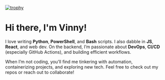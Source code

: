 [![trophy](https://github-profile-trophy.vercel.app/?username=VinnyVanGogh&theme=onedark)](https://github.com/ryo-ma/github-profile-trophy)

# Hi there, I'm Vinny!
I love writing **Python**, **PowerShell**, and **Bash** scripts. I also dabble in **JS**, **React**, and web dev. On the backend, I’m passionate about **DevOps**, **CI/CD** (especially GitHub Actions), and building efficient workflows. 

When I’m not coding, you’ll find me tinkering with automation, containerizing projects, and exploring new tech. Feel free to check out my repos or reach out to collaborate!

